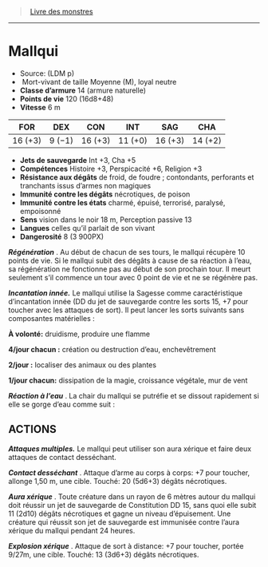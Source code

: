 ﻿> [Livre des monstres](tome_of_beasts.md)

---

# Mallqui

- Source: (LDM p)
-  Mort-vivant de taille Moyenne (M), loyal neutre
- **Classe d’armure** 14 (armure naturelle)
- **Points de vie** 120 (16d8+48)
- **Vitesse** 6 m

|FOR|DEX|CON|INT|SAG|CHA|
|---|---|---|---|---|---|
|16 (+3)|9 (−1)|16 (+3)|11 (+0)|16 (+3)|14 (+2)|

- **Jets de sauvegarde** Int +3, Cha +5
- **Compétences** Histoire +3, Perspicacité +6, Religion +3
- **Résistance aux dégâts** de froid, de foudre ; contondants, perforants et tranchants issus d’armes non magiques
- **Immunité contre les dégâts** nécrotiques, de poison
- **Immunité contre les états** charmé, épuisé, terrorisé, paralysé, empoisonné
- **Sens** vision dans le noir 18 m, Perception passive 13
- **Langues** celles qu’il parlait de son vivant
- **Dangerosité** 8 (3 900PX)

**_Régénération_** . Au début de chacun de ses tours, le mallqui récupère 10 points de vie. Si le mallqui subit des dégâts à cause de sa réaction à l’eau, sa régénération ne fonctionne pas au début de son prochain tour. Il meurt seulement s’il commence un tour avec 0 point de vie et ne se régénère pas.

**_Incantation innée._** Le mallqui utilise la Sagesse comme caractéristique d’incantation innée (DD du jet de sauvegarde contre les sorts 15, +7 pour toucher avec les attaques de sort). Il peut lancer les sorts suivants sans composantes matérielles :

**À volonté:** druidisme, produire une flamme

**4/jour chacun :** création ou destruction d’eau, enchevêtrement

**2/jour :** localiser des animaux ou des plantes

**1/jour chacun:** dissipation de la magie, croissance végétale, mur de vent

**_Réaction à l’eau_** . La chair du mallqui se putréfie et se dissout rapidement si elle se gorge d’eau comme suit :

## ACTIONS

**_Attaques multiples._** Le mallqui peut utiliser son aura xérique et faire deux attaques de contact desséchant.

**_Contact desséchant_** . Attaque d’arme au corps à corps: +7 pour toucher, allonge 1,50 m, une cible. Touché: 20 (5d6+3) dégâts nécrotiques.

**_Aura xérique_** . Toute créature dans un rayon de 6 mètres autour du mallqui doit réussir un jet de sauvegarde de Constitution DD 15, sans quoi elle subit 11 (2d10) dégâts nécrotiques et gagne un niveau d’épuisement. Une créature qui réussit son jet de sauvegarde est immunisée contre l’aura xérique du mallqui pendant 24 heures.

**_Explosion xérique_** . Attaque de sort à distance: +7 pour toucher, portée 9/27m, une cible. Touché: 13 (3d6+3) dégâts nécrotiques.

